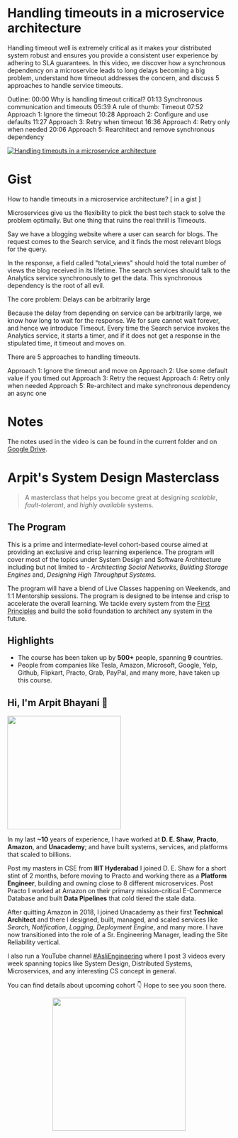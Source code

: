 Handling timeouts in a microservice architecture
===

Handling timeout well is extremely critical as it makes your distributed system robust and ensures you provide a consistent user experience by adhering to SLA guarantees. In this video, we discover how a synchronous dependency on a microservice leads to long delays becoming a big problem, understand how timeout addresses the concern, and discuss 5 approaches to handle service timeouts.

Outline:
00:00 Why is handling timeout critical?
01:13 Synchronous communication and timeouts
05:39 A rule of thumb: Timeout
07:52 Approach 1: Ignore the timeout
10:28 Approach 2: Configure and use defaults
11:27 Approach 3: Retry when timeout
16:36 Approach 4: Retry only when needed
20:06 Approach 5: Rearchitect and remove synchronous dependency

[![Handling timeouts in a microservice architecture](https://i.ytimg.com/vi/Hxja4crycBg/mqdefault.jpg)](https://www.youtube.com/watch?v=Hxja4crycBg)

# Gist

How to handle timeouts in a microservice architecture? [ in a gist ]

Microservices give us the flexibility to pick the best tech stack to solve the problem optimally. But one thing that ruins the real thrill is Timeouts.

Say we have a blogging website where a user can search for blogs. The request comes to the Search service, and it finds the most relevant blogs for the query.

In the response, a field called "total_views" should hold the total number of views the blog received in its lifetime. The search services should talk to the Analytics service synchronously to get the data. This synchronous dependency is the root of all evil.

The core problem: Delays can be arbitrarily large

Because the delay from depending on service can be arbitrarily large, we know how long to wait for the response. We for sure cannot wait forever, and hence we introduce Timeout. Every time the Search service invokes the Analytics service, it starts a timer, and if it does not get a response in the stipulated time, it timeout and moves on.

There are 5 approaches to handling timeouts.

Approach 1: Ignore the timeout and move on
Approach 2: Use some default value if you timed out
Approach 3: Retry the request
Approach 4: Retry only when needed
Approach 5: Re-architect and make synchronous dependency an async one

# Notes

The notes used in the video is can be found in the current folder and on [Google Drive](https://drive.google.com/file/d/1GjObZ3xpLFxDEOO3EGRCj0Pq8bWLixjU/view).

# Arpit's System Design Masterclass

> A masterclass that helps you become great at designing _scalable_, _fault-tolerant_, and _highly available_ systems.

## The Program

This is a prime and intermediate-level cohort-based course aimed at providing an exclusive and crisp learning experience. The program will cover most of the topics under System Design and Software Architecture including but not limited to - _Architecting Social Networks_, _Building Storage Engines_ and, _Designing High Throughput Systems_.

The program will have a blend of Live Classes happening on Weekends, and 1:1 Mentorship sessions. The program is designed to be intense and crisp to accelerate the overall learning. We tackle every system from the [First Principles](https://en.wikipedia.org/wiki/First_principle) and build the solid foundation to architect any system in the future.


## Highlights

 - The course has been taken up by __500+__ people, spanning __9__ countries.
 - People from companies like Tesla, Amazon, Microsoft, Google, Yelp, Github, Flipkart, Practo, Grab, PayPal, and many more, have taken up this course.


## Hi, I'm Arpit Bhayani 👋

<img width="256px" src="https://arpitbhayani.me/static/img/arpit.jpg" />

In my last **~10** years of experience, I have worked at **D. E. Shaw**, **Practo**, **Amazon**, and **Unacademy**; and have built systems, services, and platforms that scaled to billions.

Post my masters in CSE from **IIIT Hyderabad** I joined D. E. Shaw for a short stint of 2 months, before moving to Practo and working there as a **Platform Engineer**, building and owning close to 8 different microservices. Post Practo I worked at Amazon on their primary mission-critical E-Commerce Database and built **Data Pipelines** that cold tiered the stale data.

After quitting Amazon in 2018, I joined Unacademy as their first **Technical Architect** and there I designed, built, managed, and scaled services like _Search_, _Notification_, _Logging_, _Deployment Engine_, and many more. I have now transitioned into the role of a Sr. Engineering Manager, leading the Site Reliability vertical.

I also run a YouTube channel [#AsliEngineering](https://www.youtube.com/c/ArpitBhayani) where I post 3 videos every week spanning topics like System Design, Distributed Systems, Microservices, and any interesting CS concept in general.

You can find details about upcoming cohort 👇‍ Hope to see you soon there.

<center>
<a target="_blank" href="https://arpitbhayani.me/masterclass">
<img src="https://user-images.githubusercontent.com/4745789/137859181-d4499cf4-ce65-4466-8b88-a078ece0f081.PNG" width="300px" />
</a>
</center>